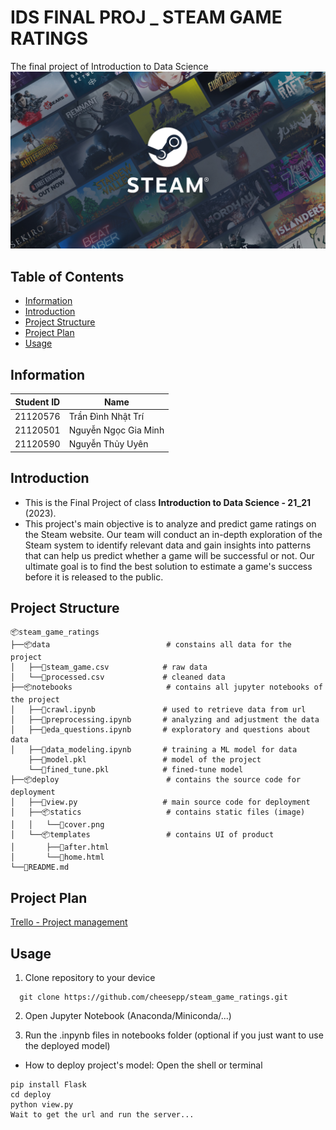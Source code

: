 # IDS FINAL PROJ _ STEAM GAME RATINGS
The final project of Introduction to Data Science
![alt text](https://github.com/cheesepp/steam_game_ratings/blob/main/deploy/static/cover.jpg)
## Table of Contents

 - [Information](#information)
 - [Introduction](#introduction)
 - [Project Structure](#project-structure)
 - [Project Plan](#project-plan)
 - [Usage](#usage)

## Information

| Student ID | Name                   |
|------------|------------------------|
| 21120576   | Trần Đình Nhật Trí     |
| 21120501   | Nguyễn Ngọc Gia Minh   |
| 21120590   | Nguyễn Thủy Uyên       |

## Introduction

- This is the Final Project of class **Introduction to Data Science - 21_21** (2023).
- This project's main objective is to analyze and predict game ratings on the Steam website. Our team will conduct an in-depth exploration of the Steam system to identify relevant data and gain insights into patterns that can help us predict whether a game will be successful or not. Our ultimate goal is to find the best solution to estimate a game's success before it is released to the public.

## Project Structure

```
📦steam_game_ratings
├──📦data                          # constains all data for the project
│   ├──📜steam_game.csv            # raw data
│   └──📜processed.csv             # cleaned data
├──📦notebooks                     # contains all jupyter notebooks of the project
│   ├──📜crawl.ipynb               # used to retrieve data from url
│   ├──📜preprocessing.ipynb       # analyzing and adjustment the data
│   ├──📜eda_questions.ipynb       # exploratory and questions about data
│   ├──📜data_modeling.ipynb       # training a ML model for data
    ├──📜model.pkl                 # model of the project
    └──📜fined_tune.pkl            # fined-tune model
├──📦deploy                        # contains the source code for deployment
│   ├──📜view.py                   # main source code for deployment
│   ├──📦statics                   # contains static files (image)
│   │   └──📜cover.png
│   └──📦templates                 # contains UI of product
│       ├──📜after.html
│       └──📜home.html
└──📜README.md
```

## Project Plan

[Trello - Project management](https://trello.com/b/jXnkAonb/steam-game-ratings)

## Usage

1. Clone repository to your device

```
  git clone https://github.com/cheesepp/steam_game_ratings.git
```
2. Open Jupyter Notebook (Anaconda/Miniconda/...)

3. Run the .inpynb files in notebooks folder (optional if you just want to use the deployed model)

- How to deploy project's model:
Open the shell or terminal
```
pip install Flask
cd deploy
python view.py
Wait to get the url and run the server...
```
